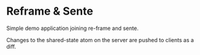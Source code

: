 Reframe & Sente
===============

Simple demo application joining re-frame and sente.

Changes to the shared-state atom on the server are pushed to clients as a diff.
